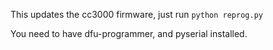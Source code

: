 This updates the cc3000 firmware, just run `python reprog.py`

You need to have dfu-programmer, and pyserial installed.
